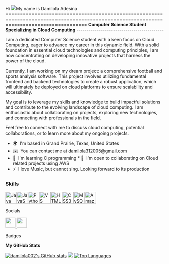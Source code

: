 Hi ![](https://user-images.githubusercontent.com/18350557/176309783-0785949b-9127-417c-8b55-ab5a4333674e.gif)My name is Damilola Adesina ======================================================================================================================================== **Computer Science Student Specializing in Cloud Computing** -------------------------------------------  



I am a dedicated Computer Science student with a keen focus on Cloud Computing, eager to advance my career in this dynamic field. With a solid foundation in essential cloud technologies and computing principles, I am now concentrating on developing innovative projects that harness the power of the cloud.

Currently, I am working on my dream project: a comprehensive football and sports analysis software. This project involves utilizing fundamental frontend and backend technologies to create a robust application, which will ultimately be deployed on cloud platforms to ensure scalability and accessibility.

My goal is to leverage my skills and knowledge to build impactful solutions and contribute to the evolving landscape of cloud computing. I am enthusiastic about collaborating on projects, exploring new technologies, and connecting with professionals in the field.

Feel free to connect with me to discuss cloud computing, potential collaborations, or to learn more about my ongoing projects.
* 🌍  I'm based in Grand Prairie, Texas, United States 
*  ✉️  You can contact me at [damilola312005@gmail.com](mailto:damilola312005@gmail.com) 
*  🧠  I'm learning C programming * 🤝  I'm open to collaborating on Cloud related projects using AWS 
*  ⚡  I love Music, but cannot sing. Looking forward to its production

### Skills  

<p align="left"> <a href="https://www.oracle.com/java/" target="_blank" rel="noreferrer"><img src="https://raw.githubusercontent.com/danielcranney/readme-generator/main/public/icons/skills/java-colored.svg" width="36" height="36" alt="Java" /></a><a href="https://developer.mozilla.org/en-US/docs/Web/JavaScript" target="_blank" rel="noreferrer"><img src="https://raw.githubusercontent.com/danielcranney/readme-generator/main/public/icons/skills/javascript-colored.svg" width="36" height="36" alt="JavaScript" /></a><a href="https://www.python.org/" target="_blank" rel="noreferrer"><img src="https://raw.githubusercontent.com/danielcranney/readme-generator/main/public/icons/skills/python-colored.svg" width="36" height="36" alt="Python" /></a><a href="https://code.visualstudio.com/" target="_blank" rel="noreferrer"><img src="https://raw.githubusercontent.com/danielcranney/readme-generator/main/public/icons/skills/visualstudiocode.svg" width="36" height="36" alt="VS Code" /></a><a href="https://developer.mozilla.org/en-US/docs/Glossary/HTML5" target="_blank" rel="noreferrer"><img src="https://raw.githubusercontent.com/danielcranney/readme-generator/main/public/icons/skills/html5-colored.svg" width="36" height="36" alt="HTML5" /></a><a href="https://www.w3.org/TR/CSS/#css" target="_blank" rel="noreferrer"><img src="https://raw.githubusercontent.com/danielcranney/readme-generator/main/public/icons/skills/css3-colored.svg" width="36" height="36" alt="CSS3" /></a><a href="https://www.mysql.com/" target="_blank" rel="noreferrer"><img src="https://raw.githubusercontent.com/danielcranney/readme-generator/main/public/icons/skills/mysql-colored.svg" width="36" height="36" alt="MySQL" /></a><a href="https://aws.amazon.com" target="_blank" rel="noreferrer"><img src="https://raw.githubusercontent.com/danielcranney/readme-generator/main/public/icons/skills/aws-colored-dark.svg" width="36" height="36" alt="Amazon Web Services" /></a> </p> 
  Socials  <p align="left"> <a href="https://www.github.com/damilola002" target="_blank" rel="noreferrer"> <picture> <source media="(prefers-color-scheme: dark)" srcset="https://raw.githubusercontent.com/danielcranney/readme-generator/main/public/icons/socials/github-dark.svg" /> <source media="(prefers-color-scheme: light)" srcset="https://raw.githubusercontent.com/danielcranney/readme-generator/main/public/icons/socials/github.svg" /> <img src="https://raw.githubusercontent.com/danielcranney/readme-generator/main/public/icons/socials/github.svg" width="32" height="32" /> </picture> </a> <a href="https://www.linkedin.com/in/damilola-adesina-88b69527a" target="_blank" rel="noreferrer"> <picture> <source media="(prefers-color-scheme: dark)" srcset="https://raw.githubusercontent.com/danielcranney/readme-generator/main/public/icons/socials/linkedin-dark.svg" /> <source media="(prefers-color-scheme: light)" srcset="https://raw.githubusercontent.com/danielcranney/readme-generator/main/public/icons/socials/linkedin.svg" /> <img src="https://raw.githubusercontent.com/danielcranney/readme-generator/main/public/icons/socials/linkedin.svg" width="32" height="32" /> </picture> </a></p>
 Badges

<b>My GitHub Stats</b>

<a href="http://www.github.com/damilola002"><img src="https://github-readme-stats.vercel.app/api?username=damilola002&show_icons=true&hide=&count_private=true&title_color=10b981&text_color=14b8a6&icon_color=0891b2&bg_color=000000&hide_border=true&show_icons=true" alt="damilola002's GitHub stats" /></a>
<a href="http://www.github.com/damilola002"><img src="https://github-readme-streak-stats.herokuapp.com/?user=damilola002&stroke=14b8a6&background=000000&ring=10b981&fire=10b981&currStreakNum=14b8a6&currStreakLabel=10b981&sideNums=14b8a6&sideLabels=14b8a6&dates=14b8a6&hide_border=true" /></a>
<a href="https://github.com/damilola002" align="left"><img src="https://github-readme-stats.vercel.app/api/top-langs/?username=damilola002&langs_count=10&title_color=10b981&text_color=14b8a6&icon_color=0891b2&bg_color=000000&hide_border=true&locale=en&custom_title=Top%20%Languages" alt="Top Languages" /></a>
